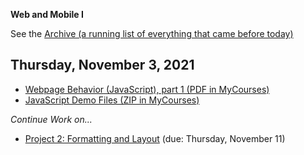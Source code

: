 **Web and Mobile I**

See the [Archive (a running list of everything that came before today)](schedule.md)

## Thursday, November 3, 2021

- [Webpage Behavior (JavaScript), part 1 (PDF in MyCourses)](https://mycourses.rit.edu/d2l/le/content/936882/viewContent/7762229/View)
- [JavaScript Demo Files (ZIP in MyCourses)](https://mycourses.rit.edu/d2l/le/content/936882/viewContent/7762241/View)

*Continue Work on...*

- [Project 2: Formatting and Layout](project02-formatting-and-layout/instructions.md) (due: Thursday, November 11)

